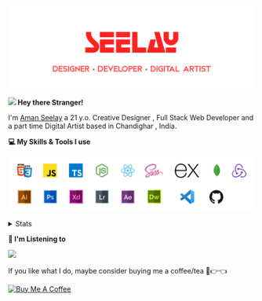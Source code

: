 [![banner](./images/seelay.svg)](https://seelay.in)

**<img src="https://media.giphy.com/media/hvRJCLFzcasrR4ia7z/giphy.gif" width="25px"> Hey there Stranger!**

I'm [Aman Seelay](https://seelay.in) a 21 y.o. Creative Designer , Full Stack Web Developer and a part time Digital Artist based in Chandighar , India.

**💻 My Skills & Tools I use**

[![banner](./images/skills&tools.svg)](https://seelay.in)

<details>
  <summary>Stats</summary>

---

<!--START_SECTION:waka-->
![Profile Views](http://img.shields.io/badge/Profile%20Views-14-blue)

**🐱 My Github Data** 

> 🏆 274 Contributions in the Year 2021
 > 
> 📦 564.9 kB Used in Github's Storage 
 > 
> 🚫 Not Opted to Hire
 > 
> 📜 1 Public Repository 
 > 
> 🔑 74 Private Repositories  
 > 
**I'm a Night 🦉** 

```text
🌞 Morning    144 commits    █████░░░░░░░░░░░░░░░░░░░░   23.45% 
🌆 Daytime    77 commits     ███░░░░░░░░░░░░░░░░░░░░░░   12.54% 
🌃 Evening    153 commits    ██████░░░░░░░░░░░░░░░░░░░   24.92% 
🌙 Night      240 commits    █████████░░░░░░░░░░░░░░░░   39.09%

```
📅 **I'm Most Productive on Thursday** 

```text
Monday       112 commits    ████░░░░░░░░░░░░░░░░░░░░░   18.24% 
Tuesday      75 commits     ███░░░░░░░░░░░░░░░░░░░░░░   12.21% 
Wednesday    68 commits     ██░░░░░░░░░░░░░░░░░░░░░░░   11.07% 
Thursday     159 commits    ██████░░░░░░░░░░░░░░░░░░░   25.9% 
Friday       91 commits     ███░░░░░░░░░░░░░░░░░░░░░░   14.82% 
Saturday     58 commits     ██░░░░░░░░░░░░░░░░░░░░░░░   9.45% 
Sunday       51 commits     ██░░░░░░░░░░░░░░░░░░░░░░░   8.31%

```


📊 **This Week I Spent My Time On** 

```text
⌚︎ Time Zone: Asia/Kolkata

💬 Programming Languages: 
Other                    3 hrs 48 mins       ███████████████████████░░   92.28% 
JavaScript               11 mins             █░░░░░░░░░░░░░░░░░░░░░░░░   4.81% 
CSS                      7 mins              ░░░░░░░░░░░░░░░░░░░░░░░░░   2.91%

🔥 Editors: 
Browser                  3 hrs 48 mins       ███████████████████████░░   92.28% 
VS Code                  19 mins             ██░░░░░░░░░░░░░░░░░░░░░░░   7.72%

🐱‍💻 Projects: 
LearnCode                3 hrs 54 mins       ███████████████████████░░   94.69% 
SEELAY-V10               12 mins             █░░░░░░░░░░░░░░░░░░░░░░░░   5.07% 
COVID-19                 0 secs              ░░░░░░░░░░░░░░░░░░░░░░░░░   0.24%

💻 Operating System: 
Windows                  4 hrs 7 mins        █████████████████████████   100.0%

```

**I Mostly Code in JavaScript** 

```text
JavaScript               50 repos            █████████████████░░░░░░░░   67.57% 
TypeScript               11 repos            ███░░░░░░░░░░░░░░░░░░░░░░   14.86% 
HTML                     7 repos             ██░░░░░░░░░░░░░░░░░░░░░░░   9.46% 
CSS                      3 repos             █░░░░░░░░░░░░░░░░░░░░░░░░   4.05% 
Vue                      2 repos             ░░░░░░░░░░░░░░░░░░░░░░░░░   2.7%

```


**Timeline**

![Chart not found](https://raw.githubusercontent.com/ImSeelay/ImSeelay/master/charts/bar_graph.png) 


<!--END_SECTION:waka-->

---

 </details>

**🎵 I'm Listening to**

<object data="https://now-play.vercel.app/api/generate?uid=7a17a86e-d6b7-43b5-8d9c-1d6dae42a779" >

  <img src="https://now-play.vercel.app/api/generate?uid=7a17a86e-d6b7-43b5-8d9c-1d6dae42a779" />

</object>

If you like what I do, maybe consider buying me a coffee/tea 🥺👉👈

<a href="https://www.buymeacoffee.com/seelay" target="_blank"><img src="https://cdn.buymeacoffee.com/buttons/v2/default-red.png" alt="Buy Me A Coffee" width="150" ></a>
